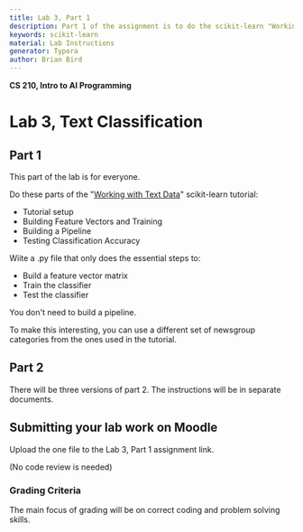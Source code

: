 ```yaml
---
title: Lab 3, Part 1
description: Part 1 of the assignment is to do the scikit-learn "Working with Text Data Tutorial"
keywords: scikit-learn
material: Lab Instructions
generator: Typora
author: Brian Bird
---
```


**CS 210, Intro to AI Programming**

<h1>Lab 3, Text Classification</h1>

<h2>Part 1</h2>

This part of the lab is for everyone.

Do these parts of the "[Working with Text Data](https://lcc-cit.github.io/CS210-CourseMaterials/Tutorials/scikit-learn-1.7/WorkingWithTextData.html)" scikit-learn tutorial:

- Tutorial setup
- Building Feature Vectors and Training
- Building a Pipeline
- Testing Classification Accuracy

Wiite a .py file that only does the essential steps to:

-  Build a feature vector matrix
- Train the classifier
- Test the classifier

You don't need to build a pipeline.

To make this interesting, you can use a different set of newsgroup categories from the ones used in the tutorial.

## Part 2

There will be three versions of part 2. The instructions will be in separate documents.

## Submitting your lab work on Moodle

Upload the one file to the Lab 3, Part 1 assignment link.

(No code review is needed)

### Grading Criteria

The main focus of grading will be on correct coding and problem solving skills.

